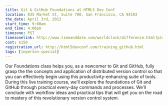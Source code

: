 ```yaml
---
title: Git & GitHub Foundations at HTML5 Dev Conf
location: 835 Market St, Suite 700, San Francisco, CA 94103
the_date: April 3rd, 2013
start_time: 9:00am
end_time: 4:00pm
timezone: PST
timezonelink: http://www.timeanddate.com/worldclock/difference.html?p1=224
cost: $150
registration_url: http://html5devconf.com/training_github.html
tags: [inperson-special]
---
```


Our Foundations class helps you, as a newcomer to Git and GitHub, fully grasp the the
concepts and application of distributed version control so that you can effectively
begin using this productivity-enhancing suite of tools. During this live training course,
we’ll explore the foundations of Git and GitHub through practical every-day commands and
processes. We’ll conclude with workflow ideas and practical tips that will get you on the
road to mastery of this revolutionary version control system.
